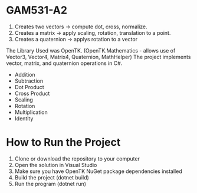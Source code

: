 # GAM531-A2

1. Creates two vectors -> compute dot, cross, normalize.
2. Creates a matrix -> apply scaling, rotation, translation to a point.
3. Creates a quaternion -> applys rotation to a vector

The Library Used was OpenTK. (OpenTK.Mathematics - allows use of Vector3, Vector4, Matrix4, Quaternion, MathHelper) 
The project implements vector, matrix, and quaternion operations in C#.
- Addition
- Subtraction
- Dot Product
- Cross Product
- Scaling 
- Rotation
- Multiplication
- Identity


# How to Run the Project

1. Clone or download the repository to your computer
2. Open the solution in Visual Studio
3. Make sure you have OpenTK NuGet package dependencies installed
4. Build the project (dotnet build)
5. Run the program (dotnet run)
